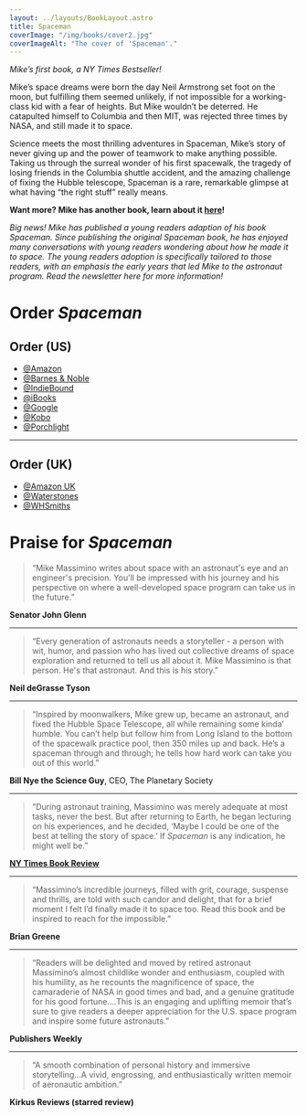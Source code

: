 ```yaml
---
layout: ../layouts/BookLayout.astro
title: Spaceman
coverImage: "/img/books/cover2.jpg"
coverImageAlt: "The cover of 'Spaceman'."
---
```


_Mike’s first book, a NY Times Bestseller!_

Mike’s space dreams were born the day Neil Armstrong set foot on the moon, but fulfilling them seemed unlikely, if not impossible for a working-class kid with a fear of heights. But Mike wouldn’t be deterred. He catapulted himself to Columbia and then MIT, was rejected three times by NASA, and still made it to space.

Science meets the most thrilling adventures in Spaceman, Mike’s story of never giving up and the power of teamwork to make anything possible. Taking us through the surreal wonder of his first spacewalk, the tragedy of losing friends in the Columbia shuttle accident, and the amazing challenge of fixing the Hubble telescope, Spaceman is a rare, remarkable glimpse at what having “the right stuff” really means.

**Want more? Mike has another book, learn about it [here](/moonshot)!**

_Big news! Mike has published a young readers adaption of his book Spaceman. Since publishing the original Spaceman book, he has enjoyed many conversations with young readers wondering about how he made it to space. The young readers adoption is specifically tailored to those readers, with an emphasis the early years that led Mike to the astronaut program. Read the newsletter here for more information!_

# Order _Spaceman_

## Order (US)

- [@Amazon](https://links.penguinrandomhouse.com/type/affiliate/isbn/9781101903568/siteID/8001/retailerid/7/trackingcode/randohouseinc22186-20)
- [@Barnes & Noble](https://links.penguinrandomhouse.com/type/affiliate/isbn/9781101903568/siteID/8001/retailerid/2/trackingcode/PRH7F53A46860)
- [@IndieBound](https://links.penguinrandomhouse.com/type/affiliate/isbn/9781101903568/siteID/8001/retailerid/6/trackingcode/penguinrandom)
- [@iBooks](https://links.penguinrandomhouse.com/type/affiliate/isbn/9781101903551/siteID/8001/retailerid/3/trackingcode/PRHBA5D166B37)
- [@Google](https://links.penguinrandomhouse.com/type/affiliate/isbn/9781101903551/siteID/8001/retailerid/22/trackingcode/PRH97ACD1E5A2)
- [@Kobo](https://links.penguinrandomhouse.com/type/affiliate/isbn/9781101903551/siteID/8001/retailerid/1/trackingcode/PRH97ACD1E5A2)
- [@Porchlight](https://www.porchlightbooks.com/product/spaceman-an-astronauts-unlikely-journey-to-unlock-the-secrets-of-the-universe--mike-massimino)

---

## Order (UK)

- [@Amazon UK](https://www.amazon.co.uk/Spaceman-Astronauts-Unlikely-Journey-Universe/dp/1471149528/ref=sr_1_1?ie=UTF8&qid=1475568133&sr=8-1&keywords=spaceman)
- [@Waterstones](https://www.waterstones.com/book/spaceman/mike-massimino/tanner-colby/9781471149528)
- [@WHSmiths](https://www.whsmith.co.uk/products/spaceman-an-astronauts-unlikely-journey-to-unlock-the-secrets-of-the-universe/9781471149542)

# Praise for _Spaceman_

> “Mike Massimino writes about space with an astronaut's eye and an engineer's precision. You'll be impressed with his journey and his perspective on where a well-developed space program can take us in the future.”

**Senator John Glenn**

---

> “Every generation of astronauts needs a storyteller - a person with wit, humor, and passion who has lived out collective dreams of space exploration and returned to tell us all about it. Mike Massimino is that person. He's that astronaut. And this is his story.”

**Neil deGrasse Tyson**

---

> “Inspired by moonwalkers, Mike grew up, became an astronaut, and fixed the Hubble Space Telescope, all while remaining some kinda’ humble. You can’t help but follow him from Long Island to the bottom of the spacewalk practice pool, then 350 miles up and back. He’s a spaceman through and through; he tells how hard work can take you out of this world.”

**Bill Nye the Science Guy**, CEO, The Planetary Society

---

> “During astronaut training, Massimino was merely adequate at most tasks, never the best. But after returning to Earth, he began lecturing on his experiences, and he decided, ‘Maybe I could be one of the best at telling the story of space.’ If _Spaceman_ is any indication, he might well be.”

**[NY Times Book Review](https://www.nytimes.com/2016/11/25/books/review/new-books-about-space.html)**

---

> “Massimino’s incredible journeys, filled with grit, courage, suspense and thrills, are told with such candor and delight, that for a brief moment I felt I’d finally made it to space too. Read this book and be inspired to reach for the impossible.”

**Brian Greene**

---

> “Readers will be delighted and moved by retired astronaut Massimino’s almost childlike wonder and enthusiasm, coupled with his humility, as he recounts the magnificence of space, the camaraderie of NASA in good times and bad, and a genuine gratitude for his good fortune….This is an engaging and uplifting memoir that’s sure to give readers a deeper appreciation for the U.S. space program and inspire some future astronauts.”

**Publishers Weekly**

---

> “A smooth combination of personal history and immersive storytelling...A vivid, engrossing, and enthusiastically written memoir of aeronautic ambition.”

**Kirkus Reviews (starred review)**

